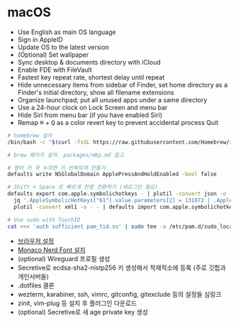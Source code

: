 macOS
========

- Use English as main OS language
- Sign in AppleID
- Update OS to the latest version
- (Optional) Set wallpaper
- Sync desktop & documents directory with iCloud
- Enable FDE with FileVault
- Fastest key repeat rate, shortest delay until repeat
- Hide unnecessary items from sidebar of Finder, set home directory as a Finder's initial directory, show all filename extensions
- Organize launchpad; put all unused apps under a same directory
- Use a 24-hour clock on Lock Screen and menu bar
- Hide Siri from menu bar (if you have enabled Siri)
- Remap <kbd>⌘</kbd> + <kbd>Q</kbd> as a color revert key to prevent accidental process Quit

```bash
# homebrew 설치
/bin/bash -c "$(curl -fsSL https://raw.githubusercontent.com/Homebrew/install/HEAD/install.sh)"

# brew 패키지 설치. packages/mbp.md 참고

# 영어 키 꾹 누르면 키 반복되게 만들기
defaults write NSGlobalDomain ApplePressAndHoldEnabled -bool false

# Shift + Space 로 빠르게 한영 전환하기 (재로그인 필요)
defaults export com.apple.symbolichotkeys - | plutil -convert json -o - - |
  jq '.AppleSymbolicHotKeys["61"].value.parameters[2] = 131072 | .AppleSymbolicHotKeys["60"].value.parameters[2] = 655360' |
  plutil -convert xml1 -o - - | defaults import com.apple.symbolichotkeys -

# Use sudo with TouchID
cat <<< 'auth sufficient pam_tid.so' | sudo tee -a /etc/pam.d/sudo_local
```

- [브라우저 설정](browser.md)
- [Monaco Nerd Font 설치](https://github.com/thep0y/monaco-nerd-font)
- (optional) Wireguard 프로필 생성
- Secretive로 ecdsa-sha2-nistp256 키 생성해서 적재적소에 등록 (주로 깃헙과 개인서버들)
- .dotfiles 클론
- wezterm, karabiner, ssh, vimrc, gitconfig, gitexclude 등의 설정들 심링크
- zinit, vim-plug 등 설치 후 플러그인 다운로드
- (optional) Secretive로 새 age private key 생성
